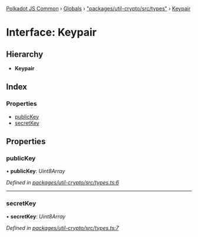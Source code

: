 [Polkadot JS Common](../README.md) › [Globals](../globals.md) › ["packages/util-crypto/src/types"](../modules/_packages_util_crypto_src_types_.md) › [Keypair](_packages_util_crypto_src_types_.keypair.md)

# Interface: Keypair

## Hierarchy

* **Keypair**

## Index

### Properties

* [publicKey](_packages_util_crypto_src_types_.keypair.md#publickey)
* [secretKey](_packages_util_crypto_src_types_.keypair.md#secretkey)

## Properties

###  publicKey

• **publicKey**: *Uint8Array*

*Defined in [packages/util-crypto/src/types.ts:6](https://github.com/polkadot-js/common/blob/ce46a6818/packages/util-crypto/src/types.ts#L6)*

___

###  secretKey

• **secretKey**: *Uint8Array*

*Defined in [packages/util-crypto/src/types.ts:7](https://github.com/polkadot-js/common/blob/ce46a6818/packages/util-crypto/src/types.ts#L7)*

